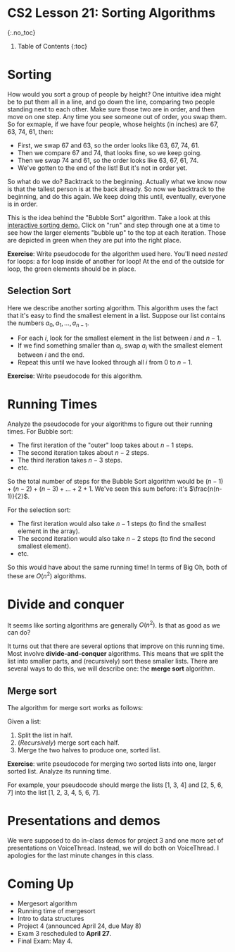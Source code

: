 # CS2 Lesson 21: Sorting Algorithms
{:.no_toc}

1. Table of Contents
{:toc}

# Sorting

How would you sort a group of people by height? One intuitive idea might be to put them all in a line, and go down the line, comparing two people standing next to each other. Make sure those two are in order, and then move on one step. Any time you see someone out of order, you swap them. So for exmaple, if we have four people, whose heights (in inches) are 67, 63, 74, 61, then:

* First, we swap 67 and 63, so the order looks like 63, 67, 74, 61.
* Then we compare 67 and 74, that looks fine, so we keep going.
* Then we swap 74 and 61, so the order looks like 63, 67, 61, 74.
* We've gotten to the end of the list! But it's not in order yet.

So what do we do? Backtrack to the beginning. Actually what we know now is that the tallest person is at the back already. So now we backtrack to the beginning, and do this again. We keep doing this until, eventually, everyone is in order.

This is the idea behind the "Bubble Sort" algorithm. Take a look at this [interactive sorting demo.](https://www.hackerearth.com/practice/algorithms/sorting/bubble-sort/visualize/) Click on "run" and step through one at a time to see how the larger elements "bubble up" to the top at each iteration. Those are depicted in green when they are put into the right place.

**Exercise**: Write pseudocode for the algorithm used here. You'll need *nested* for loops: a for loop inside of another for loop! At the end of the outside for loop, the green elements should be in place.

## Selection Sort

Here we describe another sorting algorithm. This algorithm uses the fact that it's easy to find the smallest element in a list. Suppose our list contains the numbers $a_0, a_1, \ldots, a_{n-1}$.

* For each $i$, look for the smallest element in the list between $i$ and $n - 1$.
* If we find something smaller than $a_i$, swap $a_i$ with the smallest element between $i$ and the end.
* Repeat this until we have looked through all $i$ from $0$ to $n - 1$.

**Exercise**: Write pseudocode for this algorithm.

# Running Times

Analyze the pseudocode for your algorithms to figure out their running times. For Bubble sort:

* The first iteration of the "outer" loop takes about $n - 1$ steps.
* The second iteration takes about $n - 2$ steps.
* The third iteration takes $n - 3$ steps.
* etc.

So the total number of steps for the Bubble Sort algorithm would be $(n - 1) + (n - 2) + (n - 3) + \ldots + 2 + 1$. We've seen this sum before: it's $\frac{n(n-1)}{2}$.

For the selection sort:

* The first iteration would also take $n - 1$ steps (to find the smallest element in the array).
* The second iteration would also take $n - 2$ steps (to find the second smallest element).
* etc.

So this would have about the same running time! In terms of Big Oh, both of these are $O(n^2)$ algorithms.

# Divide and conquer

It seems like sorting algorithms are generally $O(n^2)$. Is that as good as we can do?

It turns out that there are several options that improve on this running time. Most involve **divide-and-conquer** algorithms. This means that we split the list into smaller parts, and (recursively) sort these smaller lists. There are several ways to do this, we will describe one: the **merge sort** algorithm.

## Merge sort

The algorithm for merge sort works as follows:

Given a list:

1. Split the list in half.
2. (*Recursively*) merge sort each half.
3. Merge the two halves to produce one, sorted list.

**Exercise**: write pseudocode for merging two sorted lists into one, larger sorted list. Analyze its running time.

For example, your pseudocode should merge the lists [1, 3, 4] and [2, 5, 6, 7] into the list [1, 2, 3, 4, 5, 6, 7].

# Presentations and demos

We were supposed to do in-class demos for project 3 and one more set of presentations on VoiceThread. Instead, we will do both on VoiceThread. I apologies for the last minute changes in this class.

# Coming Up

* Mergesort algorithm
* Running time of mergesort
* Intro to data structures
* Project 4 (announced April 24, due May 8)
* Exam 3 rescheduled to **April 27**.
* Final Exam: May 4.
